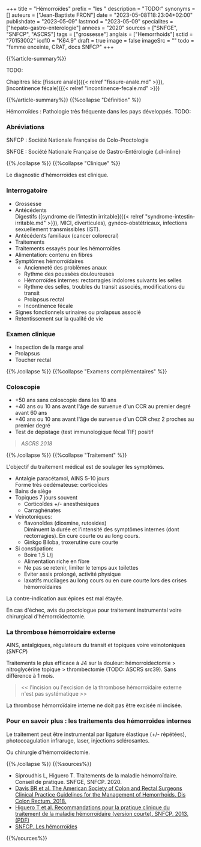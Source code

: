 +++
title = "Hémorroïdes"
prefix = "les "
description = "TODO:"
synonyms = []
auteurs = ["Jean-Baptiste FRON"]
date = "2023-05-08T18:23:04+02:00"
publishdate = "2023-05-09"
lastmod = "2023-05-09"
specialites = ["hepato-gastro-enterologie"]
annees = "2020"
sources = ["SNFGE", "SNFCP", "ASCRS"]
tags = ["grossesse"]
anglais = ["Hemorrhoids"]
sctid = "70153002"
icd10 = "K64.9"
draft = true
image = false
imageSrc = ""
todo = "femme enceinte, CRAT, docs SNFCP"
+++

{{%article-summary%}}

TODO:

Chapitres liés: [fissure anale]({{< relref "fissure-anale.md" >}}), [incontinence fécale]({{< relref "incontinence-fecale.md" >}})

{{%/article-summary%}}
{{%collapse "Définition" %}}

Hémorroïdes
: Pathologie très fréquente dans les pays développés. TODO:

### Abréviations

SNFCP
: Société Nationale Française de Colo-Proctologie

SNFGE
: Société Nationale Française de Gastro-Entérologie
{.dl-inline}

{{% /collapse %}}
{{%collapse "Clinique" %}}

Le diagnostic d'hémorroïdes est clinique.

### Interrogatoire

- Grossesse
- Antécédents  
  Digestifs ([syndrome de l'intestin irritable]({{< relref "syndrome-intestin-irritable.md" >}}), MICI, diverticules), gynéco-obstétricaux, infections sexuellement transmissibles (IST).
- Antécédents familiaux (cancer colorecral)
- Traitements
- Traitements essayés pour les hémorroïdes
- Alimentation: contenu en fibres
- Symptômes hémorroïdaires
  - Ancienneté des problèmes anaux
  - Rythme des poussées douloureuses
  - Hémorroïdes internes: rectorragies indolores suivants les selles
  - Rythme des selles, troubles du transit associés, modifications du transit
  - Prolapsus rectal
  - Incontinence fécale
- Signes fonctionnels urinaires ou prolapsus associé
- Retentissement sur la qualité de vie

### Examen clinique

- Inspection de la marge anal
- Prolapsus
- Toucher rectal

{{% /collapse %}}
{{%collapse "Examens complémentaires" %}}

### Coloscopie

- +50 ans sans coloscopie dans les 10 ans
- +40 ans ou 10 ans avant l'âge de survenue d'un CCR au premier degré avant 60 ans
- +40 ans ou 10 ans avant l'âge de survenue d'un CCR chez 2 proches au premier degré
- Test de dépistage (test immunologique fécal TIF) positif

> *ASCRS 2018*

{{% /collapse %}}
{{%collapse "Traitement" %}}

L'objectif du traitement médical est de soulager les symptômes.

- Antalgie paracétamol, AINS 5-10 jours  
  Forme très oedémateuse: corticoïdes
- Bains de siège
- Topiques 7 jours souvent
  - Corticoïdes +/- anesthésiques
  - Carraghénates
- Veinotoniques:
  - flavonoïdes (diosmine, rutosides)  
    Diminuent la durée et l'intensité des symptômes internes (dont rectorragies). En cure courte ou au long cours.
  - Ginkgo Biloba, troxerutine cure courte
- Si constipation:
  - Boire 1,5 L/j
  - Alimentation riche en fibre
  - Ne pas se retenir, limiter le temps aux toilettes
  - Eviter assis prolongé, activité physique
  - laxatifs mucilages au long cours ou en cure courte lors des crises hémorroïdaires

La contre-indication aux épices est mal étayée.

En cas d'échec, avis du proctologue pour traitement instrumental voire chirurgical d'hémorroïdectomie.

### La thrombose hémorroïdaire externe

AINS, antalgiques, régulateurs du transit et topiques voire veinotoniques (*SNFCP*)

Traitements le plus efficace à J4 sur la douleur: hémorroïdectomie > nitroglycérine topique > thrombectomie (TODO: ASCRS src39). Sans différence à 1 mois.

> << l'incision ou l'excision de la thrombose hémorroïdaire externe n'est pas systématique >>

La thrombose hémorroïdaire interne ne doit pas être excisée ni incisée.

### Pour en savoir plus : les traitements des hémorroïdes internes

Le traitement peut être instrumental par ligature élastique (+/- répétées), photocoagulation infraruge, laser, injections sclérosantes.

Ou chirurgie d'hémorroïdectomie.

{{% /collapse %}}
{{%sources%}}

- Siproudhis L, Higuero T. Traitements de la maladie hémorroïdaire. Conseil de pratique. SNFGE, SNFCP. 2020.
- [Davis BR et al. The American Society of Colon and Rectal Surgeons Clinical Practice Guidelines for the Management of Hemorrhoids. Dis Colon Rectum. 2018.](https://journals.lww.com/dcrjournal/Fulltext/2018/03000/The_American_Society_of_Colon_and_Rectal_Surgeons.7.aspx)
- [Higuero T et al. Recommandations pour la pratique clinique du traitement de la maladie hémorroïdaire (version courte). SNFCP. 2013. (PDF)](https://www.snfcp.org/wp-content/uploads/2017/Recommandations/RPC-MALADIE-HEMORROIDAIRE.pdf)
- [SNFCP. Les hémorroïdes](https://www.snfcp.org/informations-maladies/hemorroides/les-hemorroides/)

{{%/sources%}}
